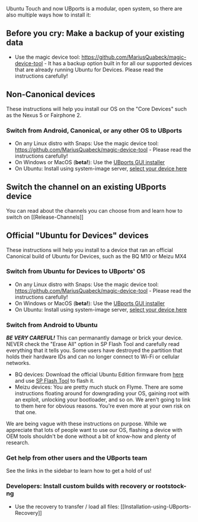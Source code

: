 Ubuntu Touch and now UBports is a modular, open system, so there are also multiple ways how to install it:

## Before you cry: Make a backup of your existing data

* Use the magic device tool: https://github.com/MariusQuabeck/magic-device-tool - It has a backup option built in for all our supported devices that are already running Ubuntu for Devices. Please read the instructions carefully!

## Non-Canonical devices

These instructions will help you install our OS on the "Core Devices" such as the Nexus 5 or Fairphone 2.

### Switch from Android, Canonical, or any other OS to UBports

* On any Linux distro with Snaps: Use the magic device tool: https://github.com/MariusQuabeck/magic-device-tool - Please read the instructions carefully!
* On Windows or MacOS (**beta!**): Use the [UBports GUI installer](https://github.com/ubports/ubports-installer/releases)
* On Ubuntu: Install using system-image server, [select your device here](https://devices.ubports.com/#/)

## Switch the channel on an existing UBports device

You can read about the channels you can choose from and learn how to switch on [[Release-Channels]]

## Official "Ubuntu for Devices" devices

These instructions will help you install to a device that ran an official Canonical build of Ubuntu for Devices, such as the BQ M10 or Meizu MX4

### Switch from Ubuntu for Devices to UBports' OS

* On any Linux distro with Snaps: Use the magic device tool: https://github.com/MariusQuabeck/magic-device-tool - Please read the instructions carefully!
* On Windows or MacOS (**beta!**): Use the [UBports GUI installer](https://github.com/ubports/ubports-installer/releases)
* On Ubuntu: Install using system-image server, [select your device here](https://devices.ubports.com/#/)

### Switch from Android to Ubuntu

***BE VERY CAREFUL!*** This can permanantly damage or brick your device. NEVER check the "Erase All" option in SP Flash Tool and carefully read everything that it tells you. Some users have destroyed the partition that holds their hardware IDs and can no longer connect to Wi-Fi or cellular networks.

* BQ devices: Download the official Ubuntu Edition firmware from [here](http://www.mibqyyo.com/en-download/) and use [SP Flash Tool](https://spflashtool.com/) to flash it.
* Meizu devices: You are pretty much stuck on Flyme. There are some instructions floating around for downgrading your OS, gaining root with an exploit, unlocking your bootloader, and so on. We aren't going to link to them here for obvious reasons. You're even more at your own risk on that one.

We are being vague with these instructions on purpose. While we appreciate that lots of people want to use our OS, flashing a device with OEM tools shouldn't be done without a bit of know-how and plenty of research.

### Get help from other users and the UBports team

See the links in the sidebar to learn how to get a hold of us!

### Developers: Install custom builds with recovery or rootstock-ng
* Use the recovery to transfer / load all files: [[Installation-using-UBports-Recovery]]